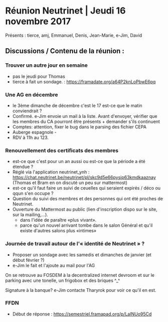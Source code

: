 # Réunion Neutrinet | Jeudi 16 novembre 2017

Présents : tierce, amj, Emmanuel, Denis, Jean-Marie, e-Jim, David
    

## Discussions / Contenu de la réunion : 

### Trouver un autre jour en semaine

- pas le jeudi pour Thomas
- tierce à fait un sondage. : https://framadate.org/a64P2knLoPbwE6pq


### Une AG en décembre

- le 3ème dimanche de décembre c'est le 17 est-ce que le matin conviendrait ?
- Confirmé. e-Jim envoie un mail à la liste. Avant d'envoyer, vérifier que les membres du CA pourront être présents + demander s'ils continuent 
- Comptes: attention, fixer le bug dans le parsing des fichier CEPA
- Auberge espagnole - 
- RDV à 11h au 123. 


### Renouvellement des certificats des membres

- est-ce que c'est pour un an aussi ou est-ce que la période a été étendue ?
- Réglé via l'application neutrinet_ynh : https://chat.neutrinet.be/neutrinet/pl/skc9d5e66pysip63kmdkaaznay (Thomas et Bram en on discuté un peu sur mattermost)
- est-ce qu'il faut faire un suivi de ceuelles qui seraient expirés / déco ou qqun s'en occupe ? 
- Question du suivi des membres et des personnes qui ont été proches de Neutrinet. 
- Ouverture du Mattermost au public (lien d'inscription dispo sur le site, sur la mailing,...).
  - dans l'idée de paraître «plus vivant».
  - parce qu'un nouvel arrivant tombe dans le salon Général et qu'il existe d'autres salons plus «intimes»


### Journée de travail autour de l'« identité de Neutrinet » ? 

- Proposer un sondage avec les samedis et dimanches de janvier (et début février ?)
- e-Jim le fait et l'ajoute au mail pour l'AG

On se retrouve au FOSDEM à la decentralized internet devroom  et sur le parking avec une tonelle, un frigobox et des briques ^_^

Signature à la banque?
e-Jim contacte Tharyrok pour voir ce qu'il en est.

### FFDN 

- Début de réponse : https://semestriel.framapad.org/p/LaINUo95Cd